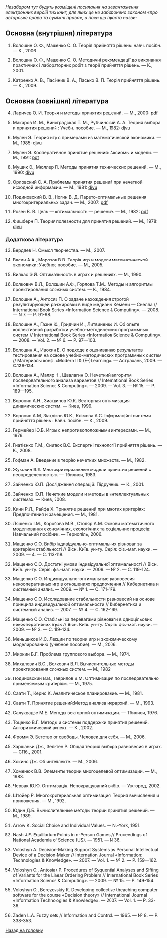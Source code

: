 <!-- 14.05 -->
_Незабаром тут будуть розміщені посилання на завантаження електронних версій тих книг, для яких це не заборонено законом &laquo;про авторське право та суміжні права&raquo;, а поки що просто назви:_

## Основна (внутрішня) література

1. Волошин&nbsp;О.&nbsp;Ф., Мащенко&nbsp;С.&nbsp;О. Теорія прийняття рішень: навч. посібн. &mdash; К., 2006.

2. Волошин&nbsp;О.&nbsp;Ф., Мащенко&nbsp;С.&nbsp;О. Методичні рекомендації до виконання практичних і лабораторних робіт з теорії прийняття рішень. &mdash; К., 2001.

3. Катренко&nbsp;А.&nbsp;В., Пасічник&nbsp;В.&nbsp;А., Пасько&nbsp;В.&nbsp;П. Теорія прийняття рішень. &mdash; К., 2009.

## Основна (зовнішня) література

4. Ларичев&nbsp;О.&nbsp;И. Теория и методы принятия решений. &mdash; М., 2000: [pdf](larichev-2000.pdf)

5. Макаров&nbsp;И.&nbsp;М., Виноградская&nbsp;Т.&nbsp;М., Рубчинский&nbsp;А.&nbsp;А. Теория выбора и принятия решений : Учебн. пособие. &mdash; М., 1982: [djvu](makarov-vinogradskaya-rubchinskyi-1982.djvu)

6. Мулен&nbsp;Э. Теория игр с примерами из математической экономики. &mdash; М., 1985: [djvu](mulen-1985.djvu)

7. Мулен&nbsp;Э. Кооперативное принятие решений: Аксиомы и модели. &mdash; М., 1991: [pdf](mulen-1991.pdf)

8. Мушик&nbsp;Э., Мюллер&nbsp;П. Методы принятия технических решений. &mdash; М., 1990: [djvu](mushik-muller-1990.djvu)

9. Орловский&nbsp;С.&nbsp;А. Проблемы принятия решений при нечеткой исходной информации. &mdash; М., 1981: [djvu](orlovskyi-1981.djvu)

10. Подиновский&nbsp;В.&nbsp;В., Ногин&nbsp;В.&nbsp;Д. Парето-оптимальные решения многокритериальных задач. &mdash; М., 2007: [pdf](podinoskyi-nogin-2007.pdf)

11. Розен&nbsp;В.&nbsp;В. Цель &mdash; оптимальность &mdash; решение. &mdash; М., 1982: [pdf](rosen-1982.pdf)

12. Фишберн&nbsp;П. Теория полезности для принятия решений. &mdash; М., 1978: [djvu](fishbern-1978.djvu)

### Додаткова література

13. Бердяев Н. Смысл творчества. &mdash; М., 2007.

14. Васин А.А., Морозов В.В. Теорія игр и модели математической экономики: Учебное пособие. &mdash; М., 2005.

15. Вилкас Э.Й. Оптимальность в играх и решениях. &mdash; М., 1990.

16. Волкович В.Л., Волошин А.Ф., Горлова Т.М.. Методы и алгоритмы проектирования сложных систем. &mdash; К., 1984.

17. Волошин А., Антосяк П. О задаче нахождения строгой результирующей ранжировки в виде медианы Кемени &mdash; Снелла // International Book Series &laquo;Information Science &amp; Computing&raquo;. &mdash; 2008. &mdash; N 7. &mdash; P. 91-98.

18. Волошин А., Газин Ю., Гридчин И., Литвиненко И. Об опыте коллективной разработки учебно-методических программных систем // International Book Series &laquo;Information Science &amp; Computing&raquo;. &mdash; 2008. &mdash; Vol. 2. &mdash; № 6. &mdash; P. 97&mdash;103.

19. Волошин А., Ивохин Е. О подходе к оцениванию результатов тестирования на основе учебно-методических программных систем // Материалы конф. &laquo;Modern II &amp; (E-)Learning&raquo;. &mdash; Астрахань, 2009. &mdash; С.129-134.

20. Волошин А., Маляр Н., Швалагин О. Нечеткий алгоритм последовательного анализа вариантов // International Book Series &laquo;Information Science &amp; Computing&raquo;. &mdash; 2009. &mdash; Vol. 3. &mdash; № 15. &mdash; P. 189&mdash;195.

21. Воронин А.Н., Зиатдинов Ю.К. Векторная оптимизация динамических систем. &mdash; Киев, 1999.

22. Воронин А.М, Зіатдінов Ю.К., Клімова А.С. Інформаційні системи прийняття рішень : Навч. посібн. &mdash; К., 2009.

23. Гермейер Ю.Б. Игры с непротивоположными интересами. &mdash; М., 1976.

24. Гнатієнко Г.М., Снитюк В.Є. Експертні технології прийняття рішень. &mdash; К., 2008.

25. Гофман А. Введение в теорію нечетких множеств. &mdash; М., 1982.

26. Жуковин В.Е. Многокритериальные модели принятия решений с неопределенностью. &mdash; Тбилиси, 1983.

27. Зайченко Ю.П. Дослідження операцій: Підручник. &mdash; К., 2001.

28. Зайченко Ю.П. Нечеткие модели и методы в интеллектуальных системах. &mdash; Киев, 2008.

29. Кини Р.Л., Райфа Х. Принятие решений при многих критеріях: Предпочтения и замещения. &mdash; М., 1981.

30. Ляшенко І.М., Коробова М.В., Столяр А.М. Основи математичного моделювання економічних, екологічних та соціальних процесів: Навчальний посібник. &mdash; Тернопіль, 2006.

31. Мащенко С.О. Вибір індивідуально-оптимальних рівноваг за критерієм стабільності // Вісн. Київ. ун-ту. Серія: фіз.-мат. науки. &mdash; 2009. &mdash; 4. &mdash; С. 113-118.

32. Мащенко С.О. Достатні умови індивідуальної оптимальності // Вісн. Київ. ун-ту. Серія: фіз.-мат. науки. &mdash; 2009. &mdash; № 2. &mdash; С. 119-124.

33. Мащенко С.О. Индивидуально-оптимальные равновесия некооперативных игр в отношениях предпочтения // Кибернетика и системный анализ. &mdash; 2009. &mdash; № 1. &mdash; С. 171-179.

34. Мащенко С.О. Исследование стабильности равновесий на основе принципа индивидуальной оптимальности // Кибернетика и системный анализ. &mdash; 2007. &mdash; № 4. &mdash; C. 162-169.

35. Мащенко С.О. Стабільні за перевагами рівноваги в одноцільових некооперативних іграх // Вісн. Київ. ун-ту. Серія: фіз.-мат. науки. &mdash; 2009. &mdash; № 3. &mdash; С. 119-124.

36. Меньшиков И.С. Лекции по теории игр и экономическому моделированию (учебное пособие). &mdash; М., 2006.

37. Миркин Б.Г. Проблема группового выбора. &mdash; М., 1974.

38. Михалевич В.С., Волкович В.Л. Вычислительные методы проектирования сложных систем. &mdash; М., 1982.

39. Подиновский В.В., Гаврилов В.М. Оптимизация по последовательно применяемым критеріям. &mdash; М., 1975.

40. Саати Т., Кернс К. Аналитическое планирование. &mdash; М., 1981.

41. Саати Т. Принятие решений:Метод анализа иерархий. &mdash; М., 1993.

42. Салуквадзе М.Е. Методы векторной оптимизации. &mdash; Тбилиси, 1976.

43. Тоценко В.Г. Методы и системы поддержки принятия решений. Алгоритмический аспект. &mdash; К., 2002.

44. Фромм Э. Бегство от свободы. Человек для себя. &mdash; М., 2006.

45. Харшаньи Дж., Зельтен Р. Общая теория выбора равновесия в играх. &mdash; СПб., 2001.

46. Хокинс Дж. Об интеллекте. &mdash; М., 2006.

47. Хоменюк В.В. Элементы теории многоцелевой оптимизации. &mdash; М., 1983.

48. Червак Ю.Ю. Оптимізація. Непокращуваний вибір. &mdash; Ужгород, 2002.

49. Штойер Р. Многокритериальная оптимизация. Теория вычисления и приложения. &mdash; М., 1992.

50. Юдин Д.Б. Вычислительные методы теории принятия решений. &mdash; М., 1989.

51. Arrow K. Social Choice and Individual Values. &mdash; N.-York, 1951.

52. Nash J.F. Equilibrium Points in n-Person Games // Proceedings of National Academia of Science (US). &mdash; 1951. &mdash; N 36.

53. Voloshyn A. Decision-Making Support Systems as Personal Intellectual Device of a Decision-Maker // Internation Journal &laquo;Information: Technologies &amp; Knowledge&raquo;. &mdash; 2007. &mdash; Vol. 1. &mdash; № 2. &mdash; Р. 159&mdash;162.

54. Voloshyn O., Antosiak P. Procedures of Syquential Analyses and Sifting of Variants for the Linear Ordering Problem // International Book Series &laquo;Information Science & Computing&raquo;. &mdash; 2009. &mdash; № 15. &mdash; P. 149-154.

55. Voloshyn O., Berezovskiy K. Developing collective theaching computer software for the course &laquo;Decision theory&raquo; // International Journal &laquo;Information Technologies & Knowledge&raquo;. &mdash; 2007. &mdash; Vol. 1. &mdash; P. 33-36.

56. Zaden L.A. Fuzzy sets // Information and Control. &mdash; 1965. &mdash; № 8. &mdash; Р. 338-353.

[Назад на головну](../README.md)
